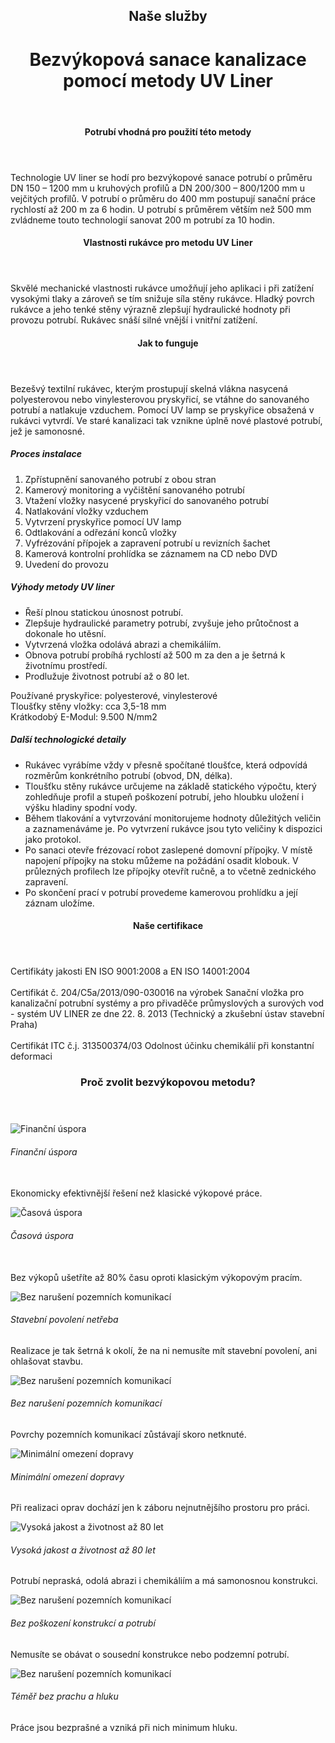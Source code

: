 <header class="page-header page-header--centered">
    <h2 class="page-header__subtitle">Naše služby</h2>
    <h1 class="page-header__title">Bezvýkopová sanace kanalizace<br>pomocí metody UV Liner</h1>
</header>

<section class="section section--wide section--centered">
    <InfoBox
      title="Bezvýkopová sanace kanalizace pomocí metody UV Liner"
      text="Unikátní technologie UV liner pochází z Německa a řadíme ji mezi bezvýkopové rukávcové metody. Sanace kanalizace pomocí této metody zajišťuje čistou a velmi rychlou obnovu potrubí s kruhovým či vejčitým profilem. Metoda výrazně zkracuje čas potřebný k sanaci a šetří přírodu."
      imageUrl="/img/frontpage/2.png"
      :imageLeft="true"
      :imageBig="true"
      :isBlue="true"
    />
</section>

<header class="page-header page-header--centered page-header--bottom-margin-small">
    <h4 class="page-header__paragraph-title">Potrubí vhodná pro použití této metody</h4>
</header>

<section class="page-paragraph page-paragraph--with-title">
    <main class="page-paragraph__content">
        <p class="page-paragraph__text">Technologie UV liner se hodí pro bezvýkopové sanace potrubí o průměru DN 150 – 1200 mm u kruhových profilů a DN 200/300 – 800/1200 mm u vejčitých profilů. V potrubí o průměru do 400 mm postupují sanační práce rychlostí až 200 m za 6 hodin. U potrubí s průměrem větším než 500 mm zvládneme touto technologií sanovat 200 m potrubí za 10 hodin.</p>
    </main>
</section>

<header class="page-header page-header--centered page-header--bottom-margin-small">
    <h4 class="page-header__paragraph-title">Vlastnosti rukávce pro metodu UV Liner</h4>
</header>

<section class="page-paragraph page-paragraph--with-title">
    <main class="page-paragraph__content">
        <p class="page-paragraph__text">Skvělé mechanické vlastnosti rukávce umožňují jeho aplikaci i při zatížení vysokými tlaky a zároveň se tím snižuje síla stěny rukávce. Hladký povrch rukávce a jeho tenké stěny výrazně zlepšují hydraulické hodnoty při provozu potrubí. Rukávec snáší silné vnější i vnitřní zatížení.</p>
    </main>
</section>

<header class="page-header page-header--centered page-header--bottom-margin-small">
    <h4 class="page-header__paragraph-title">Jak to funguje</h4>
</header>

<section class="page-paragraph page-paragraph--with-title">
    <main class="page-paragraph__content">
        <p class="page-paragraph__text">Bezešvý textilní rukávec, kterým prostupují skelná vlákna nasycená polyesterovou nebo vinylesterovou pryskyřicí, se vtáhne do sanovaného potrubí a natlakuje vzduchem. Pomocí UV lamp se pryskyřice obsažená v rukávci vytvrdí. Ve staré kanalizaci tak vznikne úplně nové plastové potrubí, jež je samonosné.</p>
    </main>
</section>

<section class="list list--numbers">
    <main class="list__content">
        <h5 class="list__header">Proces instalace</h5>
        <ol class="list__list">
            <li class="list__item">Zpřístupnění sanovaného potrubí z obou stran</li>
            <li class="list__item">Kamerový monitoring a vyčištění sanovaného potrubí</li>
            <li class="list__item">Vtažení vložky nasycené pryskyřicí do sanovaného potrubí</li>
            <li class="list__item">Natlakování vložky vzduchem</li>
            <li class="list__item">Vytvrzení pryskyřice pomocí UV lamp</li>
            <li class="list__item">Odtlakování a odřezání konců vložky</li>
            <li class="list__item">Vyfrézování přípojek a zapravení potrubí u revizních šachet</li>
            <li class="list__item">Kamerová kontrolní prohlídka se záznamem na CD nebo DVD</li>
            <li class="list__item">Uvedení do provozu</li>
        </ol>
    </main>
</section>

<section class="list list--bullets">
    <main class="list__content">
        <h5 class="list__header">Výhody metody UV liner</h5>
        <ul class="list__list">
            <li class="list__item">Řeší plnou statickou únosnost potrubí.</li>
            <li class="list__item">Zlepšuje hydraulické parametry potrubí, zvyšuje jeho průtočnost a dokonale ho utěsní.</li>
            <li class="list__item">Vytvrzená vložka odolává abrazi a chemikáliím.</li>
            <li class="list__item">Obnova potrubí probíhá rychlostí až 500 m za den a je šetrná k životnímu prostředí.</li>
            <li class="list__item">Prodlužuje životnost potrubí až o 80 let.</li>
        </ul>
    </main>
</section>

<section class="page-paragraph">
    <main class="page-paragraph__content">
        <p class="page-paragraph__text">Používané pryskyřice: polyesterové, vinylesterové<br/>Tloušťky stěny vložky: cca 3,5-18 mm<br/>Krátkodobý E-Modul: 9.500 N/mm2</p>
    </main>
</section>

<section class="list list--bullets">
    <main class="list__content">
        <h5 class="list__header">Další technologické detaily</h5>
        <ul class="list__list">
            <li class="list__item">Rukávec vyrábíme vždy v přesně spočítané tloušťce, která odpovídá rozměrům konkrétního potrubí (obvod, DN, délka).</li>
            <li class="list__item">Tloušťku stěny rukávce určujeme na základě statického výpočtu, který zohledňuje profil a stupeň poškození potrubí, jeho hloubku uložení i výšku hladiny spodní vody.</li>
            <li class="list__item">Během tlakování a vytvrzování monitorujeme hodnoty důležitých veličin a zaznamenáváme je. Po vytvrzení rukávce jsou tyto veličiny k dispozici jako protokol.</li>
            <li class="list__item">Po sanaci otevře frézovací robot zaslepené domovní přípojky. V místě napojení přípojky na stoku můžeme na požádání osadit klobouk. V průlezných profilech lze přípojky otevřít ručně, a to včetně zednického zapravení.</li>
            <li class="list__item">Po skončení prací v potrubí provedeme kamerovou prohlídku a její záznam uložíme.</li>
        </ul>
    </main>
</section>

<header class="page-header page-header--centered page-header--bottom-margin-small">
    <h4 class="page-header__paragraph-title">Naše certifikace</h4>
</header>

<section class="page-paragraph page-paragraph--with-title">
    <main class="page-paragraph__content">
        <p class="page-paragraph__text">Certifikáty jakosti EN ISO 9001:2008 a EN ISO 14001:2004<br/><br/>Certifikát č. 204/C5a/2013/090-030016 na výrobek Sanační vložka pro kanalizační potrubní systémy a pro přivaděče průmyslových a surových vod - systém UV LINER ze dne 22. 8. 2013 (Technický a zkušební ústav stavební Praha)<br/><br/>Certifikát ITC č.j. 313500374/03 Odolnost účinku chemikálií při konstantní deformaci</p>
    </main>
</section>

<section class="section section--wide section--gray section--centered proc-zvolit-bezvykopovou-metodu">
    <header class="section__header header--small">
        <h3 class="section__title title--small">Proč zvolit bezvýkopovou metodu?</h3>
    </header>
    <main class="section__content why-boxes why-boxes--eight">
        <div class="why-box why-box--fixed-height">
            <div class="why-box__img-box">
                <img src="/img/frontpage/why-money.svg" alt="Finanční úspora"/>
            </div>
            <h6 class="why-box__title">Finanční úspora<br/>&nbsp;</h6>
            <p class="why-box__text">Ekonomicky efektivnější řešení než klasické výkopové práce.</p>
        </div>
        <div class="why-box why-box--fixed-height">
            <div class="why-box__img-box">
                <img src="/img/frontpage/why-clock.svg" alt="Časová úspora"/>
            </div>
            <h6 class="why-box__title">Časová úspora<br/>&nbsp;</h6>
            <p class="why-box__text">Bez výkopů ušetříte až 80% času oproti klasickým výkopovým pracím.</p>
        </div>
        <div class="why-box why-box--fixed-height">
            <div class="why-box__img-box">
                <img class="why-box__img" src="/img/frontpage/why-agreement.svg" alt="Bez narušení pozemních komunikací"/>
            </div>
            <h6 class="why-box__title">Stavební povolení netřeba</h6>
            <p class="why-box__text">Realizace je tak šetrná k okolí, že na ni nemusíte mít stavební povolení, ani ohlašovat stavbu.</p>
        </div>
        <div class="why-box why-box--fixed-height">
            <div class="why-box__img-box">
                <img class="why-box__img" src="/img/frontpage/why-road.svg" alt="Bez narušení pozemních komunikací"/>
            </div>
            <h6 class="why-box__title">Bez narušení pozemních komunikací</h6>
            <p class="why-box__text">Povrchy pozemních komunikací zůstávají skoro netknuté.</p>
        </div>
        <div class="why-box why-box--fixed-height">
            <div class="why-box__img-box">
                <img src="/img/frontpage/why-limitation.svg" alt="Minimální omezení dopravy"/>
            </div>
            <h6 class="why-box__title">Minimální omezení dopravy</h6>
            <p class="why-box__text">Při realizaci oprav dochází jen k záboru nejnutnějšího prostoru pro práci.</p>
        </div>
        <div class="why-box why-box--fixed-height">
            <div class="why-box__img-box">
                <img src="/img/frontpage/why-calendar.svg" alt="Vysoká jakost a životnost až 80 let"/>
            </div>
            <h6 class="why-box__title">Vysoká jakost a životnost až 80 let</h6>
            <p class="why-box__text">Potrubí nepraská, odolá abrazi i chemikáliím a má samonosnou konstrukci.</p>
        </div>
        <div class="why-box why-box--fixed-height">
            <div class="why-box__img-box">
                <img class="why-box__img" src="/img/frontpage/why-pipe.svg" alt="Bez narušení pozemních komunikací"/>
            </div>
            <h6 class="why-box__title">Bez poškození konstrukcí a potrubí</h6>
            <p class="why-box__text">Nemusíte se obávat o sousední konstrukce nebo podzemní potrubí.</p>
        </div>
        <div class="why-box why-box--fixed-height">
            <div class="why-box__img-box">
                <img class="why-box__img" src="/img/frontpage/why-dust.svg" alt="Bez narušení pozemních komunikací"/>
            </div>
            <h6 class="why-box__title">Téměř bez prachu a hluku</h6>
            <p class="why-box__text">Práce jsou bezprašné a vzniká při nich minimum hluku.</p>
        </div>
    </main>
</section>

<Contact/>